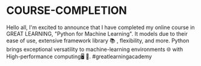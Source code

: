 # COURSE-COMPLETION
Hello all, I'm excited to announce that I have completed my online course in GREAT LEARNING, "Python for Machine Learning". It models due to their ease of use, extensive framework library 📚 , flexibility, and more. Python brings exceptional versatility to machine-learning environments 🌐 with High-performance computing🖥 🧠. #greatlearningacademy 
